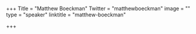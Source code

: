 +++
Title = "Matthew Boeckman"
Twitter = "matthewboeckman"
image = ""
type = "speaker"
linktitle = "matthew-boeckman"

+++


